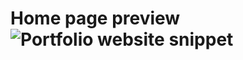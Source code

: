 # Home page preview![Portfolio website snippet](https://user-images.githubusercontent.com/75797321/208770948-70fe757e-37a7-4efd-9038-23121ea160b3.png)
